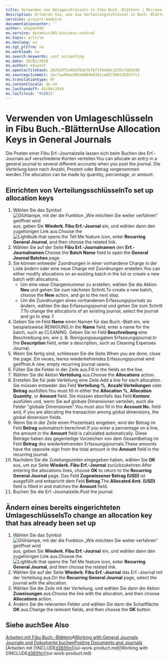 ```yaml
---
title: Verwenden von Umlageschlüsseln in Fibu Buch.-Blättern | Microsoft Docs
description: Erfahren Sie, wie Sie Verteilungsschlüssel in Buch.-Blättern verwenden können.
services: project-madeira
documentationcenter: ''
author: edupont04
ms.service: dynamics365-business-central
ms.topic: article
ms.devlang: na
ms.tgt_pltfrm: na
ms.workload: na
ms.search.keywords: cost accounting
ms.date: 10/01/2018
ms.author: edupont
ms.openlocfilehash: 29252df5a45d76de7bfbf5f6dd4c1235cfd65e90
ms.sourcegitcommit: 1bcfaa99ea302e6b84b8361ca02730b135557fc1
ms.translationtype: HT
ms.contentlocale: de-CH
ms.lasthandoff: 03/08/2019
ms.locfileid: "818821"
---
```

# <a name="use-allocation-keys-in-general-journals"></a><span data-ttu-id="bec32-103">Verwenden von Umlageschlüsseln in Fibu Buch.-Blättern</span><span class="sxs-lookup"><span data-stu-id="bec32-103">Use Allocation Keys in General Journals</span></span>
<span data-ttu-id="bec32-104">Die Posten einer Fibu Erf.-Journalzeile lassen sich beim Buchen des Erf.-Journals auf verschiedene Konten verteilen.</span><span class="sxs-lookup"><span data-stu-id="bec32-104">You can allocate an entry in a general journal to several different accounts when you post the journal.</span></span> <span data-ttu-id="bec32-105">Die Verteilung kann nach Anzahl, Prozent oder Betrag vorgenommen werden.</span><span class="sxs-lookup"><span data-stu-id="bec32-105">The allocation can be made by quantity, percentage, or amount.</span></span>

## <a name="to-set-up-allocation-keys"></a><span data-ttu-id="bec32-106">Einrichten von Verteilungsschlüsseln</span><span class="sxs-lookup"><span data-stu-id="bec32-106">To set up allocation keys</span></span>
1. <span data-ttu-id="bec32-107">Wählen Sie das Symbol ![Glühlampe, mit der die Funktion „Wie möchten Sie weiter verfahren“ geöffnet wird](media/ui-search/search_small.png "Wie möchten Sie weiter verfahren?") aus, geben Sie **Wiederk. Fibu Erf.-Journal** ein, und wählen dann den zugehörigen Link aus.</span><span class="sxs-lookup"><span data-stu-id="bec32-107">Choose the ![Lightbulb that opens the Tell Me feature](media/ui-search/search_small.png "Tell me what you want to do") icon, enter **Recurring General Journal**, and then choose the related link.</span></span>
2. <span data-ttu-id="bec32-108">Wählen Sie auf der Seite **Fibu Erf.-Journalnamen** den **Erf.-Journalnamen**.</span><span class="sxs-lookup"><span data-stu-id="bec32-108">Choose the **Batch Name** field to open the **General Journal Batches** page.</span></span>
3. <span data-ttu-id="bec32-109">Sie können entweder Zuordnungen in einer vorhandene Charge in der Liste ändern oder eine neue Charge mit Zuordnungen erstellen.</span><span class="sxs-lookup"><span data-stu-id="bec32-109">You can either modify allocations on an existing batch in the list or create a new batch with allocations.</span></span>
   * <span data-ttu-id="bec32-110">Um eine neue Chargennummer zu erstellen, wählen Sie die Aktion **Neu** und gehen Sie zum nächsten Schritt.</span><span class="sxs-lookup"><span data-stu-id="bec32-110">To create a new batch, choose the **New** action, and go to the next step.</span></span>
   * <span data-ttu-id="bec32-111">Um die Zuordnungen eines vorhandenen Erfassungsjournals zu ändern, wählen Sie das Erfassungsjournal und gehen Sie zum Schritt 7.</span><span class="sxs-lookup"><span data-stu-id="bec32-111">To change the allocations of an existing journal, select the journal and go to step 7.</span></span>    
4. <span data-ttu-id="bec32-112">Geben Sie im Feld **Name** einen Namen für das Buch.-Blatt ein, wie beispielsweise REINIGUNG.</span><span class="sxs-lookup"><span data-stu-id="bec32-112">In the **Name** field, enter a name for the batch, such as CLEANING.</span></span> <span data-ttu-id="bec32-113">Geben Sie im Feld **Beschreibung** eine Beschreibung ein, wie z. B. Reinigungsausgaben Erfassungsjournal.</span><span class="sxs-lookup"><span data-stu-id="bec32-113">In the **Description** field, enter a description, such as Cleaning Expenses Journal.</span></span>
5. <span data-ttu-id="bec32-114">Wenn Sie fertig sind, schliessen Sie die Seite.</span><span class="sxs-lookup"><span data-stu-id="bec32-114">When you are done, close the page.</span></span> <span data-ttu-id="bec32-115">Ein neues, leeres wiederkehrendes Erfassungsjournal wird geöffnet.</span><span class="sxs-lookup"><span data-stu-id="bec32-115">A new, empty recurring journal opens.</span></span>
6. <span data-ttu-id="bec32-116">Füllen Sie die Felder in der Zeile aus.</span><span class="sxs-lookup"><span data-stu-id="bec32-116">Fill in the fields on the line.</span></span>
7. <span data-ttu-id="bec32-117">Wählen Sie die Aktion **Verteilung** aus.</span><span class="sxs-lookup"><span data-stu-id="bec32-117">Choose the **Allocations** action.</span></span>
8. <span data-ttu-id="bec32-118">Erstellen Sie für jede Verteilung eine Zeile.</span><span class="sxs-lookup"><span data-stu-id="bec32-118">Add a line for each allocation.</span></span> <span data-ttu-id="bec32-119">Sie müssen entweder das Feld **Verteilung %**, **Anzahl Verteilungen** oder **Betrag** ausfüllen.</span><span class="sxs-lookup"><span data-stu-id="bec32-119">You must fill in either the **Allocation %**, **Allocation Quantity**, or **Amount** field.</span></span> <span data-ttu-id="bec32-120">Sie müssen ebenfalls das Feld **Kontonr.** ausfüllen und, wenn Sie auf globale Dimensionen verteilen, auch die Felder "globale Dimensionen".</span><span class="sxs-lookup"><span data-stu-id="bec32-120">You must also fill in the **Account No.** field and, if you are allocating the transaction among global dimensions, the global dimension fields.</span></span>
9. <span data-ttu-id="bec32-121">Wenn Sie in der Zeile einen Prozentsatz eingeben, wird der Betrag im Feld **Betrag** automatisch berechnet.</span><span class="sxs-lookup"><span data-stu-id="bec32-121">If you enter a percentage on a line, the amount in the **Amount** field is calculated automatically.</span></span> <span data-ttu-id="bec32-122">Diese Beträge haben das gegenteilige Vorzeichen von dem Gesamtbetrag im Feld **Betrag** des wiederkehrenden Erfassungsjournals.</span><span class="sxs-lookup"><span data-stu-id="bec32-122">These amounts have the opposite sign from the total amount in the **Amount** field in the recurring journal.</span></span>
10. <span data-ttu-id="bec32-123">Nachdem Sie die Zuteilungszeilen eingegeben haben, wählen Sie **OK** aus, um zur Seite **Wiederk. Fibu Erf.-Journal** zurückzukehren.</span><span class="sxs-lookup"><span data-stu-id="bec32-123">After entering the allocations lines, choose **OK** to return to the **Recurring General Journal** page.</span></span> <span data-ttu-id="bec32-124">Das Feld **Zugewiesener Betrag (USD)** ist ausgefüllt und entspricht dem Feld **Betrag**.</span><span class="sxs-lookup"><span data-stu-id="bec32-124">The **Allocated Amt. (USD)** field is filled in and matches the **Amount** field.</span></span>
11. <span data-ttu-id="bec32-125">Buchen Sie die Erf.-Journalzeile.</span><span class="sxs-lookup"><span data-stu-id="bec32-125">Post the journal.</span></span>

## <a name="to-change-an-allocation-key-that-has-already-been-set-up"></a><span data-ttu-id="bec32-126">Ändern eines bereits eingerichteten Umlageschlüssels</span><span class="sxs-lookup"><span data-stu-id="bec32-126">To change an allocation key that has already been set up</span></span>
1. <span data-ttu-id="bec32-127">Wählen Sie das Symbol ![Glühlampe, mit der die Funktion „Wie möchten Sie weiter verfahren“ geöffnet wird](media/ui-search/search_small.png "Wie möchten Sie weiter verfahren?") aus, geben Sie **Wiederk. Fibu Erf.-Journal** ein, und wählen dann den zugehörigen Link aus.</span><span class="sxs-lookup"><span data-stu-id="bec32-127">Choose the ![Lightbulb that opens the Tell Me feature](media/ui-search/search_small.png "Tell me what you want to do") icon, enter **Recurring General Journal**, and then choose the related link.</span></span>
2. <span data-ttu-id="bec32-128">Wählen Sie auf der Seite **Wiederk. Fibu Erf.-Journal** das Erf.-Journal mit der Verteilung aus.</span><span class="sxs-lookup"><span data-stu-id="bec32-128">On the **Recurring General Journal** page, select the journal with the allocation.</span></span>
3. <span data-ttu-id="bec32-129">Wählen Sie die Zeile mit der Verteilung, und wählen Sie dann die Aktion **Zuweisungen** aus.</span><span class="sxs-lookup"><span data-stu-id="bec32-129">Choose the line with the allocation, and then choose **Allocations** action.</span></span>
4. <span data-ttu-id="bec32-130">Ändern Sie die relevanten Felder und wählen Sie dann die Schaltfläche **OK** aus.</span><span class="sxs-lookup"><span data-stu-id="bec32-130">Change the relevant fields, and then choose the **OK** button.</span></span>

## <a name="see-also"></a><span data-ttu-id="bec32-131">Siehe auch</span><span class="sxs-lookup"><span data-stu-id="bec32-131">See Also</span></span>
<span data-ttu-id="bec32-132">[Arbeiten mit Fibu Buch.-Blättern](ui-work-general-journals.md)A</span><span class="sxs-lookup"><span data-stu-id="bec32-132">[Working with General Journals](ui-work-general-journals.md)</span></span>  
[<span data-ttu-id="bec32-133">Journale und Dokumente buchen</span><span class="sxs-lookup"><span data-stu-id="bec32-133">Posting Documents and Journals</span></span>](ui-post-documents-journals.md)  
<span data-ttu-id="bec32-134">[Arbeiten mit [!INCLUDE[d365fin](includes/d365fin_md.md)]](ui-work-product.md)</span><span class="sxs-lookup"><span data-stu-id="bec32-134">[Working with [!INCLUDE[d365fin](includes/d365fin_md.md)]](ui-work-product.md)</span></span>

